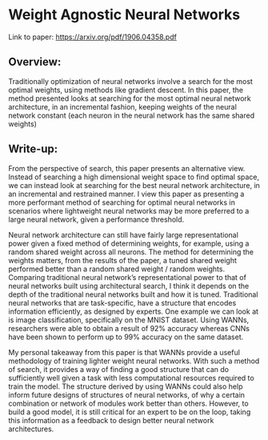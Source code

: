 # Weight Agnostic Neural Networks

Link to paper: https://arxiv.org/pdf/1906.04358.pdf

## Overview:
Traditionally optimization of neural networks involve a search for the most optimal weights, using methods like gradient descent. In this paper, the method presented looks at searching for the most optimal neural network architecture, in an incremental fashion, keeping weights of the neural network constant (each neuron in the neural network has the same shared weights) 

## Write-up:
From the perspective of search, this paper presents an alternative view. Instead of searching a high dimensional weight space to find optimal space, we can instead look at searching for the best neural network architecture, in an incremental and restrained manner. I view this paper as presenting a more performant method of searching for optimal neural networks in scenarios where lightweight neural networks may be more preferred to a large neural network, given a performance threshold.

Neural network architecture can still have fairly large representational power given a fixed method of determining weights, for example, using a random shared weight across all neurons. The method for determining the weights matters, from the results of the paper, a tuned shared weight performed better than a random shared weight / random weights. Comparing traditional neural network’s representational power to that of neural networks built using architectural search, I think it depends on the depth of the traditional neural networks built and how it is tuned. Traditional neural networks that are task-specific, have a structure that encodes information efficiently, as designed by experts. One example we can look at is image classification, specifically on the MNIST dataset. Using WANNs, researchers were able to obtain a result of 92% accuracy whereas CNNs have been shown to perform up to 99% accuracy on the same dataset.

My personal takeaway from this paper is that WANNs provide a useful methodology of training lighter weight neural networks. With such a method of search, it provides a way of finding a good structure that can do sufficiently well given a task with less computational resources required to train the model. The structure derived by using WANNs could also help inform future designs of structures of neural networks, of why a certain combination or network of modules work better than others. However, to build a good model, it is still critical for an expert to be on the loop, taking this information as a feedback to design better neural network architectures.